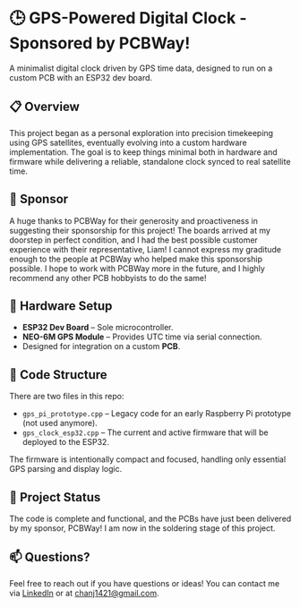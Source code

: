 # 🕒 GPS-Powered Digital Clock - Sponsored by PCBWay!

A minimalist digital clock driven by GPS time data, designed to run on a custom PCB with an ESP32 dev board.

## 📋 Overview

This project began as a personal exploration into precision timekeeping using GPS satellites, eventually evolving into a custom hardware implementation. The goal is to keep things minimal both in hardware and firmware while delivering a reliable, standalone clock synced to real satellite time.

## 🤝 Sponsor

A huge thanks to PCBWay for their generosity and proactiveness in suggesting their sponsorship for this project! The boards arrived at my doorstep in perfect condition, and I had the best possible customer experience with their representative, Liam!
I cannot express my graditude enough to the people at PCBWay who helped make this sponsorship possible. I hope to work with PCBWay more in the future, and I highly recommend any other PCB hobbyists to do the same!

## 🔌 Hardware Setup

- **ESP32 Dev Board** – Sole microcontroller.
- **NEO-6M GPS Module** – Provides UTC time via serial connection.
- Designed for integration on a custom **PCB**.

## 🧠 Code Structure

There are two files in this repo:

- `gps_pi_prototype.cpp` – Legacy code for an early Raspberry Pi prototype (not used anymore).
- `gps_clock_esp32.cpp` – The current and active firmware that will be deployed to the ESP32.

The firmware is intentionally compact and focused, handling only essential GPS parsing and display logic.

## 🚧 Project Status

The code is complete and functional, and the PCBs have just been delivered by my sponsor, PCBWay! I am now in the soldering stage of this project.

## 📫 Questions?

Feel free to reach out if you have questions or ideas! You can contact me via [LinkedIn](https://www.linkedin.com/in/justin-chan-1a4160181/) or at chanj1421@gmail.com.
